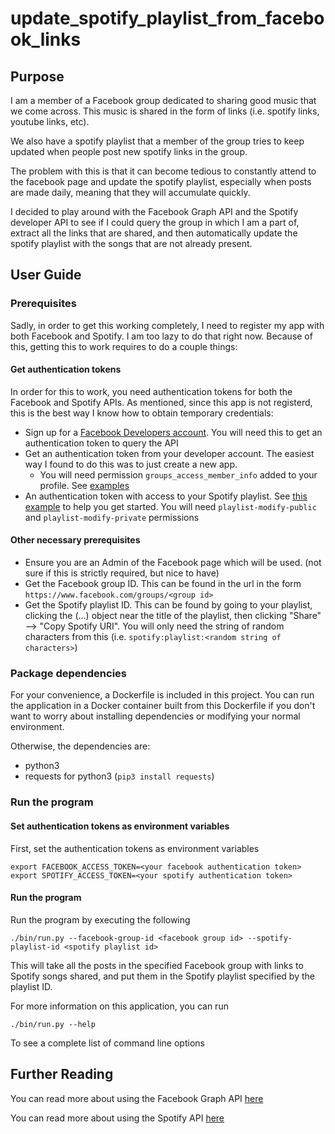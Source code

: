 # update_spotify_playlist_from_facebook_links

## Purpose

I am a member of a Facebook group dedicated to sharing good music that we come across. This music is shared in the form of links (i.e. spotify links, youtube links, etc). 

We also have a spotify playlist that a member of the group tries to keep updated when people post new spotify links in the group.

The problem with this is that it can become tedious to constantly attend to the facebook page and update the spotify playlist, especially when posts are made daily, meaning that they will accumulate quickly. 

I decided to play around with the Facebook Graph API and the Spotify developer API to see if I could query the group in which I am a part of, extract all the links that are shared, and then automatically update the spotify playlist with the songs that are 
not already present.

## User Guide

### Prerequisites

Sadly, in order to get this working completely, I need to register my app with both Facebook and Spotify. I am too lazy to do that right now. Because of this, getting this to work requires to do a couple things:

#### Get authentication tokens
In order for this to work, you need authentication tokens for both the Facebook and Spotify APIs. As mentioned, since this app is not registerd, this is the best way I know how to obtain temporary credentials:

* Sign up for a [Facebook Developers account](https://developers.facebook.com/). You will need this to get an authentication token to query the API
* Get an authentication token from your developer account. The easiest way I found to do this was to just create a new app. 
    * You will need permission `groups_access_member_info` added to your profile. See [examples](https://developers.facebook.com/docs/groups-api/common-uses/)
* An authentication token with access to your Spotify playlist. See [this example](https://developer.spotify.com/console/post-playlist-tracks/) to help you get started. You will need `playlist-modify-public` and `playlist-modify-private` permissions

#### Other necessary prerequisites

* Ensure you are an Admin of the Facebook page which will be used. (not sure if this is strictly required, but nice to have)
* Get the Facebook group ID. This can be found in the url in the form `https://www.facebook.com/groups/<group id>`
* Get the Spotify playlist ID. This can be found by going to your playlist, clicking the (...) object near the title of the playlist, then clicking "Share" --> "Copy Spotify URI". You will only need the string of random characters from this (i.e. `spotify:playlist:<random string of characters>`)

### Package dependencies
For your convenience, a Dockerfile is included in this project. You can run the application in a Docker container built from this Dockerfile if you don't want to worry about installing dependencies or modifying your normal environment. 

Otherwise, the dependencies are:
* python3 
* requests for python3 (`pip3 install requests`)

### Run the program

#### Set authentication tokens as environment variables
First, set the authentication tokens as environment variables
```
export FACEBOOK_ACCESS_TOKEN=<your facebook authentication token>
export SPOTIFY_ACCESS_TOKEN=<your spotify authentication token>
```

#### Run the program
Run the program by executing the following
```
./bin/run.py --facebook-group-id <facebook group id> --spotify-playlist-id <spotify playlist id> 
```
This will take all the posts in the specified Facebook group with links to Spotify songs shared, and put them in the Spotify playlist specified by the playlist ID.

For more information on this application, you can run 
```
./bin/run.py --help
```
To see a complete list of command line options

## Further Reading

You can read more about using the Facebook Graph API [here](https://developers.facebook.com/docs/graph-api/)

You can read more about using the Spotify API [here](https://developer.spotify.com/)
